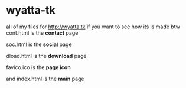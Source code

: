 # wyatta-tk
all of my files for http://wyatta.tk if you want to see how its is made
btw cont.html is the **contact** page

soc.html is the **social** page

dload.html is the **download** page

favico.ico is the **page icon**

and index.html is the **main** page
